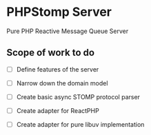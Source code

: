 # PHPStomp Server
Pure PHP Reactive Message Queue Server

## Scope of work to do
- [ ] Define features of the server
- [ ] Narrow down the domain model
- [ ] Create basic async STOMP protocol parser 
- [ ] Create adapter for ReactPHP
- [ ] Create adapter for pure libuv implementation

